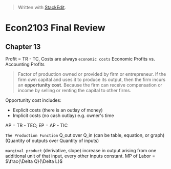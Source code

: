 


> Written with [StackEdit](https://stackedit.io/).

# Econ2103 Final Review

## Chapter 13

Profit = TR - TC, Costs are always `economic costs`
Economic Profits vs. Accounting Profits

> Factor of production owned or provided by firm or entrepreneur. If the firm own capital and uses it to produce its output, then the firm incurs an **opportunity cost**. Because the firm can receive compensation or income by selling or renting the capital to other firms.

Opportunity cost includes:
- Explicit costs (there is an outlay of money)
- Implicit costs (no cash outlay) e.g. owner's time

AP = TR - TEC; EP = AP - TIC

`The Production Function` Q_out over Q_in (can be table, equation, or graph)
(Quantity of outputs over Quantity of inputs)

`marginal product` (derivative, slope) increase in output arising from one additional unit of that input, every other inputs constant. MP of Labor = $\frac{\Delta Q}{\Delta L}$ 



<!--stackedit_data:
eyJoaXN0b3J5IjpbLTIxMTIwMTc2MTIsLTE4NDQ4NzUzMDFdfQ
==
-->